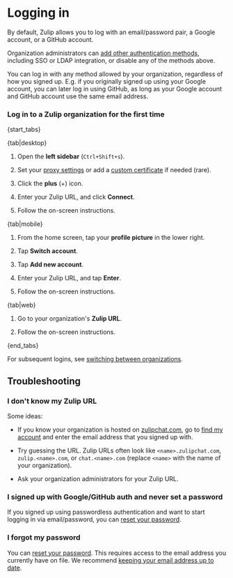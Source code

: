 # Logging in

By default, Zulip allows you to log with an email/password pair, a Google account, or
a GitHub account.

Organization administrators can
[add other authentication methods](configure-authentication-methods),
including SSO or LDAP integration, or disable any of the methods above.

You can log in with any method allowed by your organization, regardless of
how you signed up. E.g. if you originally signed up using your Google
account, you can later log in using GitHub, as long as your Google account
and GitHub account use the same email address.


### Log in to a Zulip organization for the first time

{start_tabs}

{tab|desktop}

1. Open the **left sidebar** (`Ctrl+Shift+s`).

1. Set your [proxy settings](/help/connect-through-a-proxy) or add a
   [custom certificate](/help/custom-certificates) if needed (rare).

1. Click the **plus** (+) icon.

1. Enter your Zulip URL, and click **Connect**.

1. Follow the on-screen instructions.

{tab|mobile}

1. From the home screen, tap your **profile picture** in the lower right.

1. Tap **Switch account**.

1. Tap **Add new account**.

1. Enter your Zulip URL, and tap **Enter**.

1. Follow the on-screen instructions.

{tab|web}

1. Go to your organization's **Zulip URL**.

1. Follow the on-screen instructions.

{end_tabs}

For subsequent logins, see [switching between organizations](/help/switching-between-organizations).

## Troubleshooting

### I don't know my Zulip URL

Some ideas:

* If you know your organization is hosted on
  [zulipchat.com](https://zulipchat.com), go to
  [find my account](https://zulipchat.com/accounts/find/) and enter the email
  address that you signed up with.

* Try guessing the URL. Zulip URLs often look like `<name>.zulipchat.com`,
 `zulip.<name>.com`, or `chat.<name>.com` (replace `<name>` with the name of your
  organization).

* Ask your organization administrators for your Zulip URL.

### I signed up with Google/GitHub auth and never set a password

If you signed up using passwordless authentication and want to start logging
in via email/password, you can
[reset your password](/help/change-your-password).

### I forgot my password

You can [reset your password](/help/change-your-password). This requires
access to the email address you currently have on file. We recommend
[keeping your email address up to date](change-your-email-address).
